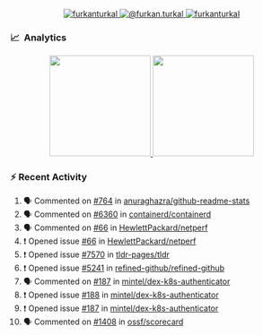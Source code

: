 <p align="center">
  <a href="https://linkedin.com/in/furkanturkal" target="blank">
    <img src="https://img.shields.io/badge/linkedin-%230077B5.svg?&style=for-the-badge&logo=linkedin&logoColor=white" alt="furkanturkal" />
  </a>
  <a href="https://medium.com/@furkan.turkal" target="blank">
    <img src="https://img.shields.io/badge/medium-%2312100E.svg?&style=for-the-badge&logo=medium&logoColor=white" alt="@furkan.turkal" />
  </a>
  <a href="https://twitter.com/furkanturkaI" target="blank">
    <img src="https://img.shields.io/badge/Twitter-1DA1F2?style=for-the-badge&logo=twitter&logoColor=white" alt="furkanturkaI" />
  </a>
</p>

### 📈 &nbsp;Analytics

<p align="center">
  <a href="https://coderstats.net/github/#Dentrax">
    <img height="180em" src="https://github-readme-stats-eight-theta.vercel.app/api?username=Dentrax&show_icons=true&theme=algolia&include_all_commits=true&count_private=true&line_height=26"/>
    <img height="180em" src="https://github-readme-stats-eight-theta.vercel.app/api/top-langs/?username=Dentrax&layout=compact&langs_count=8&theme=algolia&line_height=26"/>
  </a>
</p>

### :zap: Recent Activity

<!--START_SECTION:activity-->
1. 🗣 Commented on [#764](https://github.com/anuraghazra/github-readme-stats/issues/764) in [anuraghazra/github-readme-stats](https://github.com/anuraghazra/github-readme-stats)
2. 🗣 Commented on [#6360](https://github.com/containerd/containerd/issues/6360) in [containerd/containerd](https://github.com/containerd/containerd)
3. 🗣 Commented on [#66](https://github.com/HewlettPackard/netperf/issues/66) in [HewlettPackard/netperf](https://github.com/HewlettPackard/netperf)
4. ❗️ Opened issue [#66](https://github.com/HewlettPackard/netperf/issues/66) in [HewlettPackard/netperf](https://github.com/HewlettPackard/netperf)
5. ❗️ Opened issue [#7570](https://github.com/tldr-pages/tldr/issues/7570) in [tldr-pages/tldr](https://github.com/tldr-pages/tldr)
6. ❗️ Opened issue [#5241](https://github.com/refined-github/refined-github/issues/5241) in [refined-github/refined-github](https://github.com/refined-github/refined-github)
7. 🗣 Commented on [#187](https://github.com/mintel/dex-k8s-authenticator/issues/187) in [mintel/dex-k8s-authenticator](https://github.com/mintel/dex-k8s-authenticator)
8. ❗️ Opened issue [#188](https://github.com/mintel/dex-k8s-authenticator/issues/188) in [mintel/dex-k8s-authenticator](https://github.com/mintel/dex-k8s-authenticator)
9. ❗️ Opened issue [#187](https://github.com/mintel/dex-k8s-authenticator/issues/187) in [mintel/dex-k8s-authenticator](https://github.com/mintel/dex-k8s-authenticator)
10. 🗣 Commented on [#1408](https://github.com/ossf/scorecard/issues/1408) in [ossf/scorecard](https://github.com/ossf/scorecard)
<!--END_SECTION:activity-->
